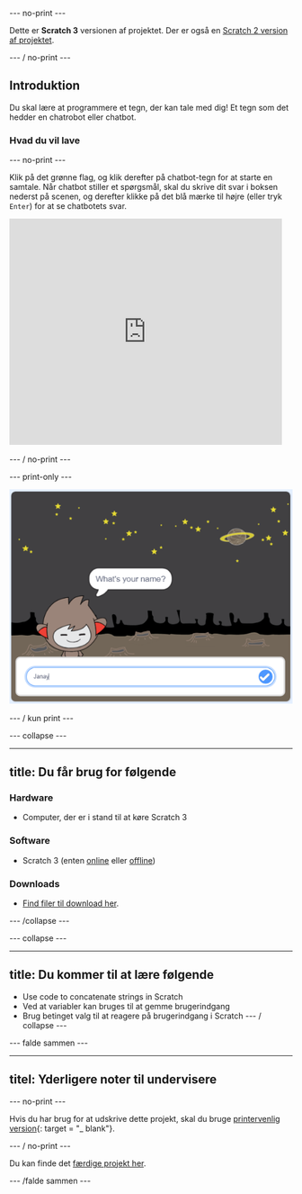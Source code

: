 \--- no-print \---

Dette er **Scratch 3** versionen af projektet. Der er også en [Scratch 2 version af projektet](https://projects.raspberrypi.org/en/projects/chatbot-scratch2).

\--- / no-print \---

## Introduktion

Du skal lære at programmere et tegn, der kan tale med dig! Et tegn som det hedder en chatrobot eller chatbot.

### Hvad du vil lave

\--- no-print \---

Klik på det grønne flag, og klik derefter på chatbot-tegn for at starte en samtale. Når chatbot stiller et spørgsmål, skal du skrive dit svar i boksen nederst på scenen, og derefter klikke på det blå mærke til højre (eller tryk `Enter`) for at se chatbotets svar.

<div class="scratch-preview">
  <iframe allowtransparency="true" width="485" height="402" src="https://scratch.mit.edu/projects/embed/248864190/?autostart=false" 
  frameborder="0" scrolling="no"></iframe>
</div>

\--- / no-print \---

\--- print-only \---

![komplet projekt](images/chatbot-preview.png)

\--- / kun print \---

\--- collapse \---

* * *

## title: Du får brug for følgende

### Hardware

- Computer, der er i stand til at køre Scratch 3

### Software

- Scratch 3 (enten [online](https://rpf.io/scratchon) eller [offline](https://rpf.io/scratchoff))

### Downloads

- [Find filer til download her](http://rpf.io/p/en/chatbot-go).

\--- /collapse \---

\--- collapse \---

* * *

## title: Du kommer til at lære følgende

- Use code to concatenate strings in Scratch
- Ved at variabler kan bruges til at gemme brugerindgang
- Brug betinget valg til at reagere på brugerindgang i Scratch \--- / collapse \---

\--- falde sammen \---

* * *

## titel: Yderligere noter til undervisere

\--- no-print \---

Hvis du har brug for at udskrive dette projekt, skal du bruge [printervenlig version](https://projects.raspberrypi.org/en/projects/chatbot/print){: target = "_ blank"}.

\--- / no-print \---

Du kan finde det [færdige projekt her](http://rpf.io/p/en/chatbot-get).

\--- /falde sammen \---
